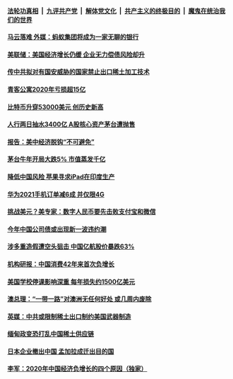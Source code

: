 

####  [法轮功真相](../../../../basic/blob/master/README.md?t=02212031) &nbsp;|&nbsp; [九评共产党](../../../../9ping.md/blob/master/README.md?t=02212031) &nbsp;|&nbsp; [解体党文化](../../../../jtdwh.md/blob/master/README.md?t=02212031)  &nbsp;|&nbsp; [共产主义的终极目的](../../../../gczydzjmd.md/blob/master/README.md?t=02212031) &nbsp;|&nbsp; [魔鬼在统治我们的世界](../../../../mgztzwmdsj.md/blob/master/README.md?t=02212031) 

#### [马云落难 外媒：蚂蚁集团将成为一家无聊的银行](../pages/soh7/476678.md?t=02212031) 
#### [美联储：美国经济增长仍缓 企业无力偿债风险却升](../pages/soh7/476411.md?t=02212031) 
#### [传中共拟对有国安威胁的国家禁止出口稀土加工技术](../pages/soh7/476231.md?t=02212031) 
#### [青客公寓2020年亏损超15亿](../pages/soh7/476216.md?t=02212031) 
#### [比特币升穿53000美元 创历史新高](../pages/soh7/476204.md?t=02212031) 
#### [人行两日抽水3400亿  A股核心资产茅台遭抛售](../pages/soh7/476189.md?t=02212031) 
#### [报告：美中经济脱钩“不可避免”](../pages/soh7/475844.md?t=02212031) 
#### [茅台牛年开局大跌5% 市值蒸发千亿](../pages/soh7/475832.md?t=02212031) 
#### [降低中国风险  苹果寻求iPad在印度生产](../pages/soh7/475829.md?t=02212031) 
#### [华为2021手机订单减6成 并仅限4G](../pages/soh7/475826.md?t=02212031) 
#### [挑战美元？美专家：数字人民币要先击败支付宝和微信](../pages/soh7/475490.md?t=02212031) 
#### [今年中国公司债或出现新一波违约潮](../pages/soh7/475466.md?t=02212031) 
#### [涉多重造假遭空头狙击 中国亿航股价暴跌63%](../pages/soh7/475448.md?t=02212031) 
#### [机构研报：中国消费42年来首次负增长](../pages/soh7/475442.md?t=02212031) 
#### [美国学校停课影响深重 每年损失约1500亿美元](../pages/soh7/475274.md?t=02212031) 
#### [澳总理：“一带一路”对澳洲无任何好处 或几周内废除](../pages/soh7/475115.md?t=02212031) 
#### [英媒：中共或限制稀土出口制约美国武器制造](../pages/soh7/475103.md?t=02212031) 
#### [缅甸政变恐打乱中国稀土供应链](../pages/soh7/475088.md?t=02212031) 
#### [日本企业撤出中国 孟加拉成迁出目的国](../pages/soh7/475082.md?t=02212031) 
#### [李军：2020年中国经济负增长的四个原因（独家）](../pages/soh7/474746.md?t=02212031) 
